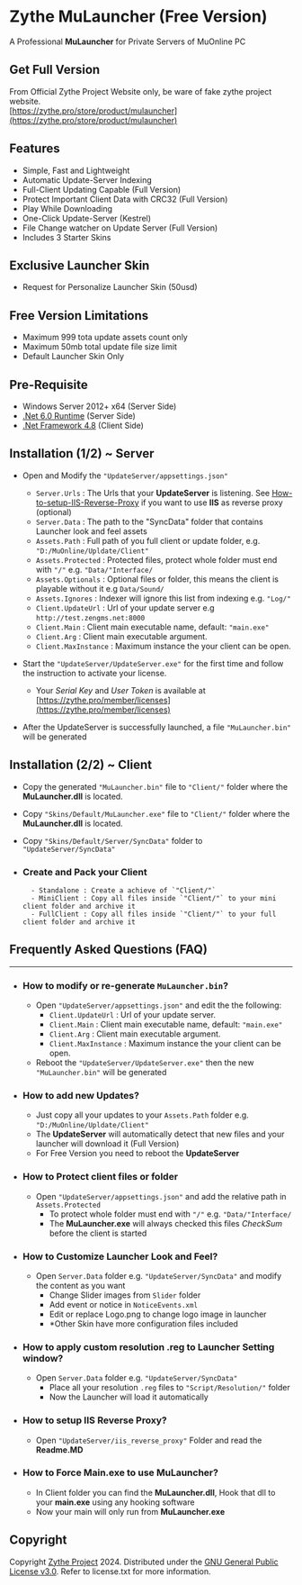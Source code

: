 # Zythe MuLauncher (Free Version)
A Professional **MuLauncher** for Private Servers of MuOnline PC
## Get Full Version
From Official Zythe Project Website only, be ware of fake zythe project website.<br />
[https://zythe.pro/store/product/mulauncher](https://zythe.pro/store/product/mulauncher) 

## Features
* Simple, Fast and Lightweight
* Automatic Update-Server Indexing
* Full-Client Updating Capable (Full Version)
* Protect Important Client Data with CRC32 (Full Version)
* Play While Downloading
* One-Click Update-Server (Kestrel)
* File Change watcher on Update Server (Full Version)
* Includes 3 Starter Skins 

## Exclusive Launcher Skin
* Request for Personalize Launcher Skin (50usd)

## Free Version Limitations
* Maximum 999 tota update assets count only
* Maximum 50mb total update file size limit
* Default Launcher Skin Only

## Pre-Requisite 
* Windows Server 2012+ x64 (Server Side)
* [.Net 6.0 Runtime](https://dotnet.microsoft.com/en-us/download/dotnet/6.0) (Server Side)
* [.Net Framework 4.8](https://go.microsoft.com/fwlink/?linkid=2088631) (Client Side)

## Installation (1/2) ~ Server
* Open and Modify the `"UpdateServer/appsettings.json"`
    - `Server.Urls` : The Urls that your **UpdateServer** is listening. See [How-to-setup-IIS-Reverse-Proxy](#how-to-setup-iis-reverse-proxy) if you want to use **IIS** as reverse proxy (optional)
    - `Server.Data` : The path to the "SyncData" folder that contains Launcher look and feel assets
    - `Assets.Path` : Full path of you full client or update folder, e.g. `"D:/MuOnline/Upldate/Client"`
    - `Assets.Protected` : Protected files, protect whole folder must end with `"/"` e.g. `"Data/"Interface/`
    - `Assets.Optionals` : Optional files or folder, this means the client is playable without it e.g `Data/Sound/`
    - `Assets.Ignores` : Indexer will ignore this list from indexing e.g. `"Log/"`
    - `Client.UpdateUrl` : Url of your update server e.g `http://test.zengms.net:8000`
    - `Client.Main` : Client main executable name, default: `"main.exe"`
    - `Client.Arg` : Client main executable argument.
    - `Client.MaxInstance` : Maximum instance the your client can be open.

* Start the `"UpdateServer/UpdateServer.exe"` for the first time and follow the instruction to activate your license.
    - Your *Serial Key* and *User Token* is available at [https://zythe.pro/member/licenses](https://zythe.pro/member/licenses)
* After the UpdateServer is successfully launched, a file `"MuLauncher.bin"` will be generated

## Installation (2/2) ~ Client 
* Copy the generated `"MuLauncher.bin"` file to `"Client/"` folder where the **MuLauncher.dll** is located.
* Copy `"Skins/Default/MuLauncher.exe"` file to `"Client/"` folder where the **MuLauncher.dll** is located.
* Copy `"Skins/Default/Server/SyncData"` folder to `"UpdateServer/SyncData"`

* ### Create and Pack your Client
        - Standalone : Create a achieve of `"Client/"` 
        - MiniClient : Copy all files inside `"Client/"` to your mini client folder and archive it
        - FullClient : Copy all files inside `"Client/"` to your full client folder and archive it


## Frequently Asked Questions (FAQ)
---
* ### How to modify or re-generate `MuLauncher.bin`? 
    * Open `"UpdateServer/appsettings.json"` and edit the the following:
        - `Client.UpdateUrl` : Url of your update server.
        - `Client.Main` : Client main executable name, default: `"main.exe"`
        - `Client.Arg` : Client main executable argument.
        - `Client.MaxInstance` : Maximum instance the your client can be open.
    * Reboot the `"UpdateServer/UpdateServer.exe"` then the new `"MuLauncher.bin"` will be generated

* ### How to add new Updates? 
    - Just copy all your updates to your `Assets.Path` folder e.g. `"D:/MuOnline/Upldate/Client"`
    - The **UpdateServer** will automatically detect that new files and your launcher will download it (Full Version)
    - For Free Version you need to reboot the **UpdateServer**

* ### How to Protect client files or folder 
    * Open `"UpdateServer/appsettings.json"` and add the relative path in `Assets.Protected` 
        - To protect whole folder must end with `"/"` e.g. `"Data/"Interface/`
        - The **MuLauncher.exe** will always checked this files *CheckSum* before the client is started

* ### How to Customize Launcher Look and Feel? 
    * Open `Server.Data` folder e.g. `"UpdateServer/SyncData"` and modify the content as you want
        - Change Slider images from `Slider` folder
        - Add event or notice in `NoticeEvents.xml`
        - Edit or replace Logo.png to change logo image in launcher
        - *Other Skin have more configuration files included

* ### How to apply custom resolution .reg to Launcher Setting window?
    * Open `Server.Data` folder e.g. `"UpdateServer/SyncData"`
        - Place all your resolution `.reg` files to `"Script/Resolution/"` folder
        - Now the Launcher will load it automatically

* ### How to setup IIS Reverse Proxy?
    * Open `"UpdateServer/iis_reverse_proxy"` Folder and read the **Readme.MD**
 
* ### How to Force Main.exe to use MuLauncher?
    * In Client folder you can find the **MuLauncher.dll**, Hook that dll to your **main.exe** using any hooking software
    * Now your main will only run from **MuLauncher.exe**


## Copyright
Copyright [Zythe Project](http://zythe.pro) 2024. Distributed under the [GNU General Public License v3.0](https://opensource.org/license/agpl-v3/). Refer to license.txt for more information.
